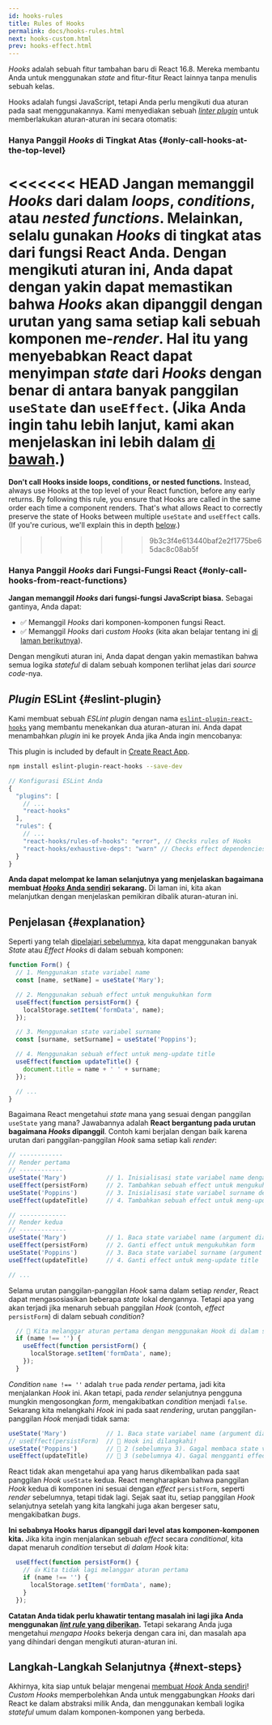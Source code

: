 ```yaml
---
id: hooks-rules
title: Rules of Hooks
permalink: docs/hooks-rules.html
next: hooks-custom.html
prev: hooks-effect.html
---
```


*Hooks* adalah sebuah fitur tambahan baru di React 16.8. Mereka membantu Anda untuk menggunakan *state* and fitur-fitur React lainnya tanpa menulis sebuah kelas.

Hooks adalah fungsi JavaScript, tetapi Anda perlu mengikuti dua aturan pada saat menggunakannya. Kami menyediakan sebuah [*linter plugin*](https://www.npmjs.com/package/eslint-plugin-react-hooks) untuk memberlakukan aturan-aturan ini secara otomatis:

### Hanya Panggil *Hooks* di Tingkat Atas {#only-call-hooks-at-the-top-level}

<<<<<<< HEAD
**Jangan memanggil *Hooks* dari dalam *loops*, *conditions*, atau *nested functions*.** Melainkan, selalu gunakan *Hooks* di tingkat atas dari fungsi React Anda. Dengan mengikuti aturan ini, Anda dapat dengan yakin dapat memastikan bahwa *Hooks* akan dipanggil dengan urutan yang sama setiap kali sebuah komponen me-*render*. Hal itu yang menyebabkan React dapat menyimpan *state* dari *Hooks* dengan benar di antara banyak panggilan `useState` dan `useEffect`. (Jika Anda ingin tahu lebih lanjut, kami akan menjelaskan ini lebih dalam [di bawah](#explanation).)
=======
**Don't call Hooks inside loops, conditions, or nested functions.** Instead, always use Hooks at the top level of your React function, before any early returns. By following this rule, you ensure that Hooks are called in the same order each time a component renders. That's what allows React to correctly preserve the state of Hooks between multiple `useState` and `useEffect` calls. (If you're curious, we'll explain this in depth [below](#explanation).)
>>>>>>> 9b3c3f4e613440baf2e2f1775be65dac8c08ab5f

### Hanya Panggil *Hooks* dari Fungsi-Fungsi React {#only-call-hooks-from-react-functions}

**Jangan memanggil *Hooks* dari fungsi-fungsi JavaScript biasa.** Sebagai gantinya, Anda dapat:

* ✅ Memanggil *Hooks* dari komponen-komponen fungsi React.
* ✅ Memanggil *Hooks* dari *custom Hooks* (kita akan belajar tentang ini [di laman berikutnya](/docs/hooks-custom.html)).

Dengan mengikuti aturan ini, Anda dapat dengan yakin memastikan bahwa semua logika *stateful* di dalam sebuah komponen terlihat jelas dari *source code*-nya.

## *Plugin* ESLint {#eslint-plugin}

Kami membuat sebuah *ESLint plugin* dengan nama [`eslint-plugin-react-hooks`](https://www.npmjs.com/package/eslint-plugin-react-hooks) yang membantu menekankan dua aturan-aturan ini. Anda dapat menambahkan *plugin* ini ke proyek Anda jika Anda ingin mencobanya:

This plugin is included by default in [Create React App](/docs/create-a-new-react-app.html#create-react-app).

```bash
npm install eslint-plugin-react-hooks --save-dev
```

```js
// Konfigurasi ESLint Anda
{
  "plugins": [
    // ...
    "react-hooks"
  ],
  "rules": {
    // ...
    "react-hooks/rules-of-hooks": "error", // Checks rules of Hooks
    "react-hooks/exhaustive-deps": "warn" // Checks effect dependencies
  }
}
```

**Anda dapat melompat ke laman selanjutnya yang menjelaskan bagaimana membuat [*Hooks* Anda sendiri](/docs/hooks-custom.html) sekarang.** Di laman ini, kita akan melanjutkan dengan menjelaskan pemikiran dibalik aturan-aturan ini.

## Penjelasan {#explanation}

Seperti yang telah [dipelajari sebelumnya](/docs/hooks-state.html#tip-using-multiple-state-variables), kita dapat menggunakan banyak *State* atau *Effect Hooks* di dalam sebuah komponen:

```js
function Form() {
  // 1. Menggunakan state variabel name
  const [name, setName] = useState('Mary');

  // 2. Menggunakan sebuah effect untuk mengukuhkan form
  useEffect(function persistForm() {
    localStorage.setItem('formData', name);
  });

  // 3. Menggunakan state variabel surname
  const [surname, setSurname] = useState('Poppins');

  // 4. Menggunakan sebuah effect untuk meng-update title
  useEffect(function updateTitle() {
    document.title = name + ' ' + surname;
  });

  // ...
}
```

Bagaimana React mengetahui *state* mana yang sesuai dengan panggilan `useState` yang mana? Jawabannya adalah **React bergantung pada urutan bagaimana *Hooks* dipanggil**. Contoh kami berjalan dengan baik karena urutan dari panggilan-panggilan *Hook* sama setiap kali *render*:

```js
// ------------
// Render pertama
// ------------
useState('Mary')           // 1. Inisialisasi state variabel name dengan 'Mary'
useEffect(persistForm)     // 2. Tambahkan sebuah effect untuk mengukuhkan form
useState('Poppins')        // 3. Inisialisasi state variabel surname dengan 'Poppins'
useEffect(updateTitle)     // 4. Tambahkan sebuah effect untuk meng-update title

// -------------
// Render kedua
// -------------
useState('Mary')           // 1. Baca state variabel name (argument diabaikan)
useEffect(persistForm)     // 2. Ganti effect untuk mengukuhkan form
useState('Poppins')        // 3. Baca state variabel surname (argument diabaikan)
useEffect(updateTitle)     // 4. Ganti effect untuk meng-update title

// ...
```

Selama urutan panggilan-panggilan *Hook* sama dalam setiap *render*, React dapat mengasosiasikan beberapa *state* lokal dengannya. Tetapi apa yang akan terjadi jika menaruh sebuah panggilan *Hook* (contoh, *effect* `persistForm`) di dalam sebuah *condition*?

```js
  // 🔴 Kita melanggar aturan pertama dengan menggunakan Hook di dalam sebuah condition
  if (name !== '') {
    useEffect(function persistForm() {
      localStorage.setItem('formData', name);
    });
  }
```

*Condition* `name !== ''` adalah `true` pada *render* pertama, jadi kita menjalankan *Hook* ini. Akan tetapi, pada *render* selanjutnya pengguna mungkin mengosongkan *form*, mengakibatkan *condition* menjadi `false`. Sekarang kita melangkahi *Hook* ini pada saat *rendering*, urutan panggilan-panggilan *Hook* menjadi tidak sama:

```js
useState('Mary')           // 1. Baca state variabel name (argument diabaikan)
// useEffect(persistForm)  // 🔴 Hook ini dilangkahi!
useState('Poppins')        // 🔴 2 (sebelumnya 3). Gagal membaca state variabel surname
useEffect(updateTitle)     // 🔴 3 (sebelumnya 4). Gagal mengganti effect
```

React tidak akan mengetahui apa yang harus dikembalikan pada saat panggilan *Hook* `useState` kedua. React mengharapkan bahwa panggilan *Hook* kedua di komponen ini sesuai dengan *effect* `persistForm`, seperti *render* sebelumnya, tetapi tidak lagi. Sejak saat itu, setiap panggilan *Hook* selanjutnya setelah yang kita langkahi juga akan bergeser satu, mengakibatkan *bugs*.

**Ini sebabnya Hooks harus dipanggil dari level atas komponen-komponen kita.** Jika kita ingin menjalankan sebuah *effect* secara *conditional*, kita dapat menaruh *condition* tersebut *di dalam* *Hook* kita:

```js
  useEffect(function persistForm() {
    // 👍 Kita tidak lagi melanggar aturan pertama
    if (name !== '') {
      localStorage.setItem('formData', name);
    }
  });
```

**Catatan Anda tidak perlu khawatir tentang masalah ini lagi jika Anda menggunakan [*lint rule* yang diberikan](https://www.npmjs.com/package/eslint-plugin-react-hooks).** Tetapi sekarang Anda juga mengetahui *mengapa* *Hooks* bekerja dengan cara ini, dan masalah apa yang dihindari dengan mengikuti aturan-aturan ini.

## Langkah-Langkah Selanjutnya {#next-steps}

Akhirnya, kita siap untuk belajar mengenai [membuat *Hook* Anda sendiri](/docs/hooks-custom.html)! *Custom Hooks* memperbolehkan Anda untuk menggabungkan *Hooks* dari React ke dalam abstraksi milik Anda, dan menggunakan kembali logika *stateful* umum dalam komponen-komponen yang berbeda.
